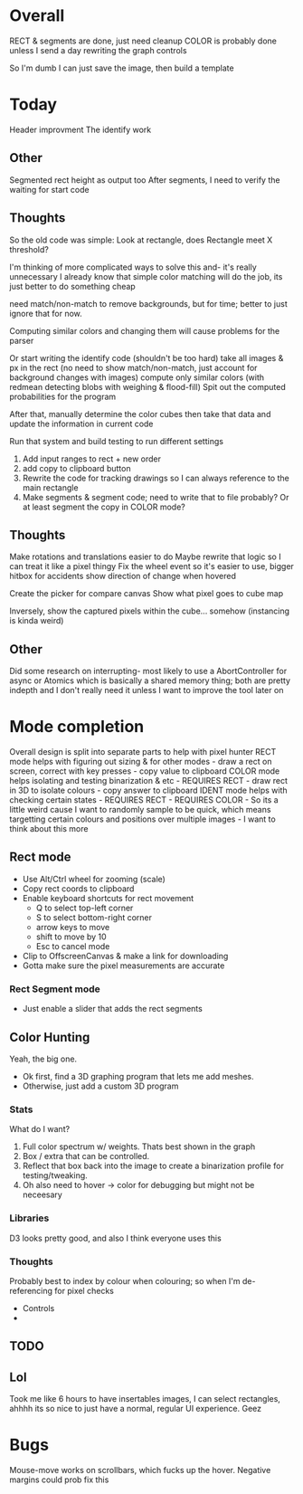 # Overall
RECT & segments are done, just need cleanup
COLOR is probably done unless I send a day rewriting the graph controls

So I'm dumb
I can just save the image, then build a template

# Today
Header improvment
The identify work

## Other
Segmented rect height as output too
After segments, I need to verify the waiting for start code

## Thoughts
So the old code was simple:
    Look at rectangle, does Rectangle meet X threshold?

I'm thinking of more complicated ways to solve this and- it's really unnecessary
I already know that simple color matching will do the job, its just better to do something cheap

need match/non-match to remove backgrounds, 
    but for time; better to just ignore that for now.

Computing similar colors and changing them will cause problems for the parser




Or start writing the identify code (shouldn't be too hard)
    take all images & px in the rect
    (no need to show match/non-match, just account for background changes with images)
    compute only similar colors (with redmean detecting blobs with weighing & flood-fill)
    Spit out the computed probabilities for the program

After that, manually determine the color cubes
    then take that data and update the information in current code
    
Run that system and build testing to run different settings

1. Add input ranges to rect + new order
2. add copy to clipboard button
4. Rewrite the code for tracking drawings so I can always reference to the main rectangle
5. Make segments & segment code; need to write that to file probably?
    Or at least segment the copy in COLOR mode?

## Thoughts

Make rotations and translations easier to do
    Maybe rewrite that logic so I can treat it like a pixel thingy
    Fix the wheel event so it's easier to use, bigger hitbox for accidents
    show direction of change when hovered

Create the picker for compare canvas
    Show what pixel goes to cube map

Inversely, show the captured pixels within the cube... somehow (instancing is kinda weird)


## Other
Did some research on interrupting-
most likely to use a AbortController for async
or Atomics which is basically a shared memory thing;
both are pretty indepth and I don't really need it unless I want to improve the tool later on


# Mode completion
Overall design is split into separate parts to help with pixel hunter
RECT mode helps with figuring out sizing & for other modes
    - draw a rect on screen, correct with key presses
    - copy value to clipboard
COLOR mode helps isolating and testing binarization & etc
    - REQUIRES RECT
    - draw rect in 3D to isolate colours
    - copy answer to clipboard
IDENT mode helps with checking certain states
    - REQUIRES RECT
    - REQUIRES COLOR
    - So its a little weird cause I want to randomly sample to be quick, which means targetting certain colours and positions over multiple images
    - I want to think about this more

## Rect mode
- Use Alt/Ctrl wheel for zooming (scale)
- Copy rect coords to clipboard
- Enable keyboard shortcuts for rect movement
    - Q to select top-left corner
    - S to select bottom-right corner
    - arrow keys to move 
    - shift to move by 10
    - Esc to cancel mode
- Clip to OffscreenCanvas & make a link for downloading
- Gotta make sure the pixel measurements are accurate

### Rect Segment mode
- Just enable a slider that adds the rect segments

## Color Hunting
Yeah, the big one.

- Ok first, find a 3D graphing program that lets me add meshes.
- Otherwise, just add a custom 3D program

### Stats
What do I want?
1. Full color spectrum w/ weights.
    Thats best shown in the graph
2. Box / extra that can be controlled.
3. Reflect that box back into the image to create a binarization profile for testing/tweaking.
4. Oh also need to hover -> color for debugging but might not be neceesary

### Libraries
D3 looks pretty good, and also I think everyone uses this

### Thoughts
Probably best to index by colour when colouring; so when I'm de-referencing for pixel checks

- Controls
- 


## TODO





## Lol

Took me like 6 hours to have insertables images, I can select rectangles, ahhhh its so nice to just have a normal, regular UI experience. Geez

# Bugs

Mouse-move works on scrollbars, which fucks up the hover.
Negative margins could prob fix this